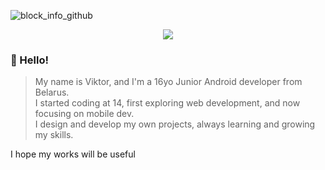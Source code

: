 
![block_info_github](https://github.com/user-attachments/assets/6b803b3e-1bae-43b2-90f3-153252da85d5)
<p align="center">
  <img src="https://skillicons.dev/icons?i=kotlin,androidstudio,figma,gcp,md,gradle&theme=dark" />
</p>

### 👋 Hello!

>My name is Viktor, and I'm a 16yo Junior Android developer from Belarus.  
>I started coding at 14, first exploring web development, and now focusing on mobile dev.  
>I design and develop my own projects, always learning and growing my skills.

I hope my works will be useful
